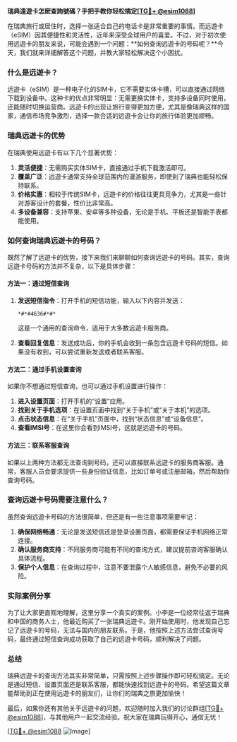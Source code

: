 **瑞典遠遊卡怎麽查詢號碼？手把手教你轻松搞定[[TG💪+ @esim1088](https://t.me/s/esim1088)]**

在瑞典旅行或居住时，选择一张适合自己的电话卡是非常重要的事情。而远遊卡（eSIM）因其便捷性和灵活性，近年来深受全球用户的喜爱。不过，对于初次使用远遊卡的朋友来说，可能会遇到一个问题：**如何查询远遊卡的号码呢？**今天，我们就来详细解答这个问题，并教大家轻松解决这个小困扰。

### 什么是远遊卡？

远遊卡（eSIM）是一种电子化的SIM卡，它不需要实体卡槽，可以直接通过网络下载到设备中。这种卡的优点非常明显：无需更换实体卡，支持多设备同时使用，还能随时切换运营商。远遊卡的出现让旅行变得更加方便，尤其是像瑞典这样的国家，通信市场竞争激烈，选择一款合适的远遊卡会让你的旅行体验更加顺畅。

### 瑞典远遊卡的优势

在瑞典使用远遊卡有以下几个显著优势：

1. **灵活便捷**：无需购买实体SIM卡，直接通过手机下载激活即可。
2. **覆盖广泛**：远遊卡通常支持全球范围内的漫游服务，即使到了瑞典也能轻松保持联系。
3. **价格实惠**：相较于传统SIM卡，远遊卡的价格往往更具竞争力，尤其是一些针对游客设计的套餐，性价比非常高。
4. **多设备兼容**：支持苹果、安卓等多种设备，无论是手机、平板还是智能手表都能使用。

### 如何查询瑞典远遊卡的号码？

既然了解了远遊卡的优势，接下来我们来聊聊如何查询远遊卡的号码。其实，查询远遊卡号码的方法并不复杂，以下是具体步骤：

#### 方法一：通过短信查询

1. **发送短信指令**：打开手机的短信功能，输入以下内容并发送：
   ```
   *#*#4636#*#*
   ```
   这是一个通用的查询命令，适用于大多数远遊卡服务商。

2. **查看回复信息**：发送成功后，你的手机会收到一条包含远遊卡号码的短信。如果没有收到，可以尝试重新发送或者联系客服。

#### 方法二：通过手机设置查询

如果你不想通过短信查询，也可以通过手机设置进行操作：

1. **进入设置页面**：打开手机的“设置”应用。
2. **找到关于手机选项**：在设置页面中找到“关于手机”或“关于本机”的选项。
3. **点击状态信息**：在“关于手机”页面中，找到“状态信息”或“设备信息”。
4. **查看IMSI号**：在这里你会看到IMSI号，这就是远遊卡的号码。

#### 方法三：联系客服查询

如果以上两种方法都无法查询到号码，还可以直接联系远遊卡的服务商客服。通常，客服人员会要求提供一些身份验证信息，比如订单号或注册邮箱，然后帮助你查询号码。

### 查询远遊卡号码需要注意什么？

虽然查询远遊卡号码的方法很简单，但还是有一些注意事项需要牢记：

1. **确保网络畅通**：无论是发送短信还是登录设置页面，都需要保证手机网络正常连接。
2. **确认服务商支持**：不同服务商可能有不同的查询方式，建议提前咨询客服确认具体流程。
3. **保护个人信息**：在查询过程中，注意不要泄露个人敏感信息，避免不必要的风险。

### 实际案例分享

为了让大家更直观地理解，这里分享一个真实的案例。小李是一位经常往返于瑞典和中国的商务人士，他最近购买了一张瑞典远遊卡。刚开始使用时，他发现自己忘记了远遊卡的号码，无法与国内的朋友联系。于是，他按照上述方法尝试查询号码，最终通过短信查询成功获取了自己的远遊卡号码，顺利解决了问题。

### 总结

瑞典远遊卡的查询方法其实非常简单，只需按照上述步骤操作即可轻松搞定。无论是通过短信、设置页面还是联系客服，都能快速找到远遊卡的号码。希望这篇文章能帮助到正在使用远遊卡的朋友们，让你们的瑞典之旅更加愉快！

最后，如果你还有其他关于远遊卡的问题，欢迎随时加入我们的讨论群组[[TG💪+ @esim1088](https://t.me/s/esim1088)]，与其他用户一起交流经验。祝大家在瑞典玩得开心，通信无忧！

[[TG💪+ @esim1088](https://t.me/s/esim1088) ![Image](https://i.postimg.cc/4NQfJmqS/Snipaste-2025-05-13-00-14-12.png)]